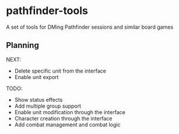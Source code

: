 # pathfinder-tools
A set of tools for DMing Pathfinder sessions and similar board games

## Planning

NEXT:
  - Delete specific unit from the interface
  - Enable unit export

TODO:
  - Show status effects
  - Add multiple group support
  - Enable unit modification through the interface
  - Character creation through the interface
  - Add combat management and combat logic
